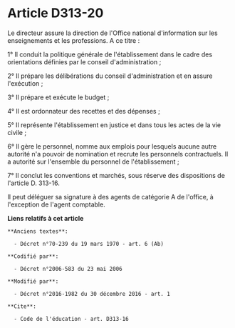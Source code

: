 # Article D313-20

Le directeur assure la direction de l'Office national d'information sur les enseignements et les professions. A ce titre : 

1° Il conduit la politique générale de l'établissement dans le cadre des orientations définies par le conseil
d'administration ; 

2° Il prépare les délibérations du conseil d'administration et en assure l'exécution ; 

3° Il prépare et exécute le budget ; 

4° Il est ordonnateur des recettes et des dépenses ; 

5° Il représente l'établissement en justice et dans tous les actes de la vie civile ; 

6° Il gère le personnel, nomme aux emplois pour lesquels aucune autre autorité n'a pouvoir de nomination et recrute les
personnels contractuels. Il a autorité sur l'ensemble du personnel de l'établissement ; 

7° Il conclut les conventions et marchés, sous réserve des dispositions de l'article D. 313-16. 

Il peut déléguer sa signature à des agents de catégorie A de l'office, à l'exception de l'agent comptable.

**Liens relatifs à cet article**

	**Anciens textes**:

	  - Décret n°70-239 du 19 mars 1970 - art. 6 (Ab)

	**Codifié par**:

	  - Décret n°2006-583 du 23 mai 2006

	**Modifié par**:

	  - Décret n°2016-1982 du 30 décembre 2016 - art. 1

	**Cite**:

	  - Code de l'éducation - art. D313-16
